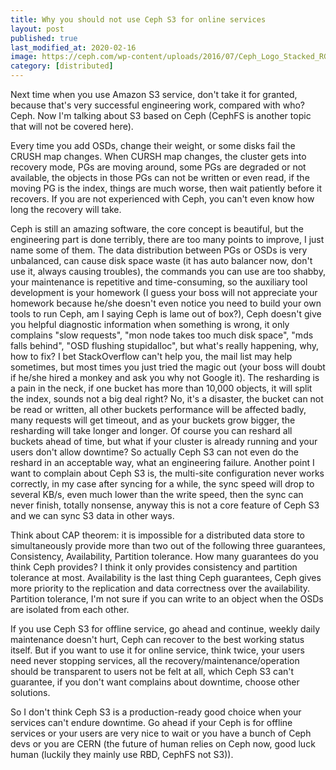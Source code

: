 ```yaml
---
title: Why you should not use Ceph S3 for online services
layout: post
published: true
last_modified_at: 2020-02-16
image: https://ceph.com/wp-content/uploads/2016/07/Ceph_Logo_Stacked_RGB_120411_fa.png
category: [distributed]
---
```


Next time when you use Amazon S3 service, don't take it for granted, because that's very successful engineering work, compared with who? Ceph. Now I'm talking about S3 based on Ceph (CephFS is another topic that will not be covered here).

Every time you add OSDs, change their weight, or some disks fail the CRUSH map changes. When CURSH map changes, the cluster gets into recovery mode, PGs are moving around, some PGs are degraded or not available, the objects in those PGs can not be written or even read, if the moving PG is the index, things are much worse, then wait patiently before it recovers. If you are not experienced with Ceph, you can't even know how long the recovery will take.

Ceph is still an amazing software, the core concept is beautiful, but the engineering part is done terribly, there are too many points to improve, I just name some of them. The data distribution between PGs or OSDs is very unbalanced, can cause disk space waste (it has auto balancer now, don't use it, always causing troubles), the commands you can use are too shabby, your maintenance is repetitive and time-consuming, so the auxiliary tool development is your homework (I guess your boss will not appreciate your homework because he/she doesn't even notice you need to build your own tools to run Ceph, am I saying Ceph is lame out of box?), Ceph doesn't give you helpful diagnostic information when something is wrong, it only complains "slow requests", "mon node takes too much disk space", "mds falls behind", "OSD flushing stupidalloc", but what's really happening, why, how to fix? I bet StackOverflow can't help you, the mail list may help sometimes, but most times you just tried the magic out (your boss will doubt if he/she hired a monkey and ask you why not Google it). The resharding is a pain in the neck, if one bucket has more than 10,000 objects, it will split the index, sounds not a big deal right? No, it's a disaster, the bucket can not be read or written, all other buckets performance will be affected badly, many requests will get timeout, and as your buckets grow bigger, the resharding will take longer and longer. Of course you can reshard all buckets ahead of time, but what if your cluster is already running and your users don't allow downtime? So actually Ceph S3 can not even do the reshard in an acceptable way, what an engineering failure. Another point I want to complain about Ceph S3 is, the multi-site configuration never works correctly, in my case after syncing for a while, the sync speed will drop to several KB/s, even much lower than the write speed, then the sync can never finish, totally nonsense, anyway this is not a core feature of Ceph S3 and we can sync S3 data in other ways.

Think about CAP theorem: it is impossible for a distributed data store to simultaneously provide more than two out of the following three guarantees, Consistency, Availability, Partition tolerance. How many guarantees do you think Ceph provides? I think it only provides consistency and partition tolerance at most. Availability is the last thing Ceph guarantees, Ceph gives more priority to the replication and data correctness over the availability. Partition tolerance, I'm not sure if you can write to an object when the OSDs are isolated from each other.

If you use Ceph S3 for offline service, go ahead and continue, weekly daily maintenance doesn't hurt, Ceph can recover to the best working status itself. But if you want to use it for online service, think twice, your users need never stopping services, all the recovery/maintenance/operation should be transparent to users not be felt at all, which Ceph S3 can't guarantee, if you don't want complains about downtime, choose other solutions.

So I don't think Ceph S3 is a production-ready good choice when your services can't endure downtime. Go ahead if your Ceph is for offline services or your users are very nice to wait or you have a bunch of Ceph devs or you are CERN (the future of human relies on Ceph now, good luck human (luckily they mainly use RBD, CephFS not S3)).

